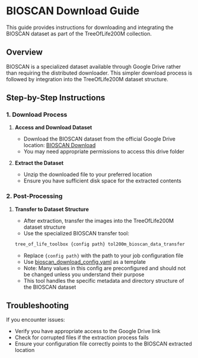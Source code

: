 # BIOSCAN Download Guide

This guide provides instructions for downloading and integrating the BIOSCAN dataset as part of the TreeOfLife200M collection.

## Overview

BIOSCAN is a specialized dataset available through Google Drive rather than requiring the distributed downloader. This simpler download process is followed by integration into the TreeOfLife200M dataset structure.

## Step-by-Step Instructions

### 1. Download Process

1. **Access and Download Dataset**
   - Download the BIOSCAN dataset from the official Google Drive location: [BIOSCAN Download](https://drive.google.com/drive/u/1/folders/1Jc57eKkeiYrnUBc9WlIp-ZS_L1bVlT-0)
   - You may need appropriate permissions to access this drive folder

2. **Extract the Dataset**
   - Unzip the downloaded file to your preferred location
   - Ensure you have sufficient disk space for the extracted contents

### 2. Post-Processing

1. **Transfer to Dataset Structure**
   - After extraction, transfer the images into the TreeOfLife200M dataset structure
   - Use the specialized BIOSCAN transfer tool:

   ```bash
   tree_of_life_toolbox {config path} tol200m_bioscan_data_transfer
   ```

   - Replace `{config path}` with the path to your job configuration file
   - Use [bioscan_download_config.yaml](../config/tree_of_life_200M/bioscan_download_config.yaml) as a template
   - Note: Many values in this config are preconfigured and should not be changed unless you understand their purpose
   - This tool handles the specific metadata and directory structure of the BIOSCAN dataset

## Troubleshooting

If you encounter issues:

- Verify you have appropriate access to the Google Drive link
- Check for corrupted files if the extraction process fails
- Ensure your configuration file correctly points to the BIOSCAN extracted location
